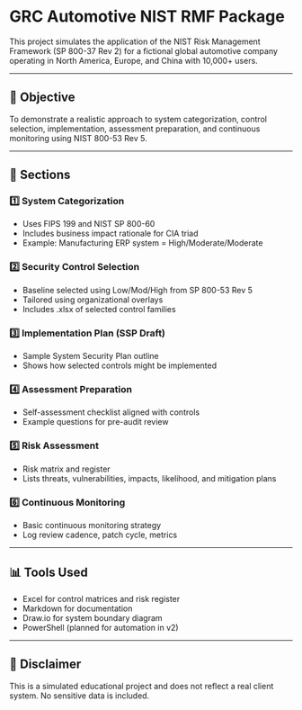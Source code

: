 # GRC Automotive NIST RMF Package

This project simulates the application of the NIST Risk Management Framework (SP 800-37 Rev 2) for a fictional global automotive company operating in North America, Europe, and China with 10,000+ users.

---

## 📌 Objective

To demonstrate a realistic approach to system categorization, control selection, implementation, assessment preparation, and continuous monitoring using NIST 800-53 Rev 5.

---

## 📂 Sections

### 1️⃣ System Categorization
- Uses FIPS 199 and NIST SP 800-60
- Includes business impact rationale for CIA triad
- Example: Manufacturing ERP system = High/Moderate/Moderate

### 2️⃣ Security Control Selection
- Baseline selected using Low/Mod/High from SP 800-53 Rev 5
- Tailored using organizational overlays
- Includes .xlsx of selected control families

### 3️⃣ Implementation Plan (SSP Draft)
- Sample System Security Plan outline
- Shows how selected controls might be implemented

### 4️⃣ Assessment Preparation
- Self-assessment checklist aligned with controls
- Example questions for pre-audit review

### 5️⃣ Risk Assessment
- Risk matrix and register
- Lists threats, vulnerabilities, impacts, likelihood, and mitigation plans

### 6️⃣ Continuous Monitoring
- Basic continuous monitoring strategy
- Log review cadence, patch cycle, metrics

---

## 📊 Tools Used

- Excel for control matrices and risk register  
- Markdown for documentation  
- Draw.io for system boundary diagram  
- PowerShell (planned for automation in v2)

---

## 📌 Disclaimer
This is a simulated educational project and does not reflect a real client system. No sensitive data is included.
